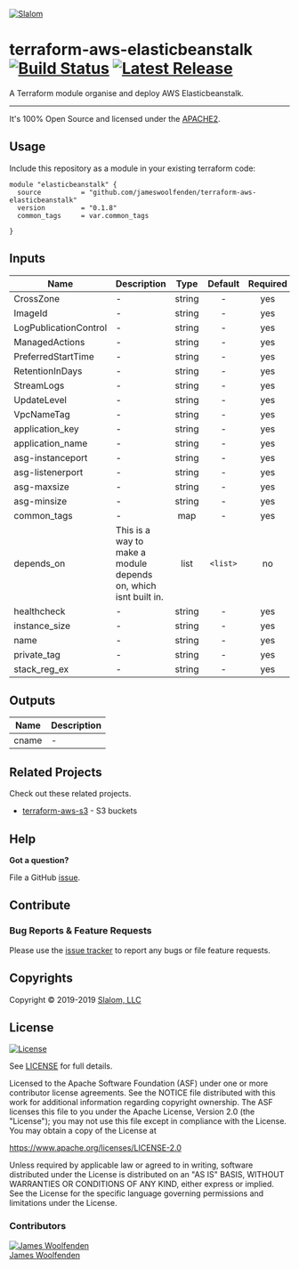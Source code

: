 [![Slalom][logo]](https://slalom.com)

# terraform-aws-elasticbeanstalk [![Build Status](https://travis-ci.com/JamesWoolfenden/terraform-aws-elasticbeanstalk.svg?branch=master)](https://travis-ci.com/JamesWoolfenden/terraform-aws-elasticbeanstalk) [![Latest Release](https://img.shields.io/github/release/JamesWoolfenden/terraform-aws-elasticbeanstalk.svg)](https://github.com/JamesWoolfenden/terraform-aws-elasticbeanstalk/releases/latest)

  A Terraform module organise and deploy AWS Elasticbeanstalk.

---
It's 100% Open Source and licensed under the [APACHE2](LICENSE).

## Usage

Include this repository as a module in your existing terraform code:

``` HCL
module "elasticbeanstalk" {
  source          = "github.com/jameswoolfenden/terraform-aws-elasticbeanstalk"
  version         = "0.1.8"
  common_tags     = var.common_tags

}
```
<!-- BEGINNING OF PRE-COMMIT-TERRAFORM DOCS HOOK -->
## Inputs

| Name                  | Description                                                     |  Type  | Default  | Required |
|-----------------------|-----------------------------------------------------------------|:------:|:--------:|:--------:|
| CrossZone             | -                                                               | string |    -     |   yes    |
| ImageId               | -                                                               | string |    -     |   yes    |
| LogPublicationControl | -                                                               | string |    -     |   yes    |
| ManagedActions        | -                                                               | string |    -     |   yes    |
| PreferredStartTime    | -                                                               | string |    -     |   yes    |
| RetentionInDays       | -                                                               | string |    -     |   yes    |
| StreamLogs            | -                                                               | string |    -     |   yes    |
| UpdateLevel           | -                                                               | string |    -     |   yes    |
| VpcNameTag            | -                                                               | string |    -     |   yes    |
| application_key       | -                                                               | string |    -     |   yes    |
| application_name      | -                                                               | string |    -     |   yes    |
| asg-instanceport      | -                                                               | string |    -     |   yes    |
| asg-listenerport      | -                                                               | string |    -     |   yes    |
| asg-maxsize           | -                                                               | string |    -     |   yes    |
| asg-minsize           | -                                                               | string |    -     |   yes    |
| common_tags           | -                                                               |  map   |    -     |   yes    |
| depends_on            | This is a way to make a module depends on, which isnt built in. |  list  | `<list>` |    no    |
| healthcheck           | -                                                               | string |    -     |   yes    |
| instance_size         | -                                                               | string |    -     |   yes    |
| name                  | -                                                               | string |    -     |   yes    |
| private_tag           | -                                                               | string |    -     |   yes    |
| stack_reg_ex          | -                                                               | string |    -     |   yes    |

## Outputs

| Name  | Description |
|-------|-------------|
| cname | -           |
<!-- END OF PRE-COMMIT-TERRAFORM DOCS HOOK -->

## Related Projects

Check out these related projects.

- [terraform-aws-s3](https://github.com/jameswoolfenden/terraform-aws-s3) - S3 buckets

## Help

**Got a question?**

File a GitHub [issue](https://github.com/JamesWoolfenden/terraform-aws-elasticbeanstalk/issues).

## Contribute

### Bug Reports & Feature Requests

Please use the [issue tracker](https://github.com/JamesWoolfenden/terraform-aws-elasticbeanstalk/issues) to report any bugs or file feature requests.

## Copyrights

Copyright © 2019-2019 [Slalom, LLC](https://slalom.com)

## License

[![License](https://img.shields.io/badge/License-Apache%202.0-blue.svg)](https://opensource.org/licenses/Apache-2.0)

See [LICENSE](LICENSE) for full details.

Licensed to the Apache Software Foundation (ASF) under one
or more contributor license agreements.  See the NOTICE file
distributed with this work for additional information
regarding copyright ownership.  The ASF licenses this file
to you under the Apache License, Version 2.0 (the
"License"); you may not use this file except in compliance
with the License.  You may obtain a copy of the License at

<https://www.apache.org/licenses/LICENSE-2.0>

Unless required by applicable law or agreed to in writing,
software distributed under the License is distributed on an
"AS IS" BASIS, WITHOUT WARRANTIES OR CONDITIONS OF ANY
KIND, either express or implied.  See the License for the
specific language governing permissions and limitations
under the License.

### Contributors

  [![James Woolfenden][jameswoolfenden_avatar]][jameswoolfenden_homepage]<br/>[James Woolfenden][jameswoolfenden_homepage]

  [jameswoolfenden_homepage]: https://github.com/jameswoolfenden
  [jameswoolfenden_avatar]: https://github.com/jameswoolfenden.png?size=150

[logo]: https://gist.githubusercontent.com/JamesWoolfenden/5c457434351e9fe732ca22b78fdd7d5e/raw/15933294ae2b00f5dba6557d2be88f4b4da21201/slalom-logo.png
[website]: https://slalom.com
[github]: https://github.com/jameswoolfenden
[linkedin]: https://www.linkedin.com/company/slalom-consulting/
[twitter]: https://twitter.com/Slalom

[share_twitter]: https://twitter.com/intent/tweet/?text=terraform-aws-elasticbeanstalk&url=https://github.com/JamesWoolfenden/terraform-aws-elasticbeanstalk
[share_linkedin]: https://www.linkedin.com/shareArticle?mini=true&title=terraform-aws-elasticbeanstalk&url=https://github.com/JamesWoolfenden/terraform-aws-elasticbeanstalk
[share_reddit]: https://reddit.com/submit/?url=https://github.com/JamesWoolfenden/terraform-aws-elasticbeanstalk
[share_facebook]: https://facebook.com/sharer/sharer.php?u=https://github.com/JamesWoolfenden/terraform-aws-elasticbeanstalk
[share_email]: mailto:?subject=terraform-aws-elasticbeanstalk&body=https://github.com/JamesWoolfenden/terraform-aws-elasticbeanstalk
